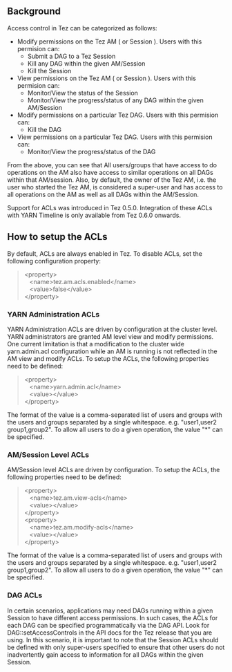 <!--
   Licensed to the Apache Software Foundation (ASF) under one or more
   contributor license agreements.  See the NOTICE file distributed with
   this work for additional information regarding copyright ownership.
   The ASF licenses this file to You under the Apache License, Version 2.0
   (the "License"); you may not use this file except in compliance with
   the License.  You may obtain a copy of the License at

       http://www.apache.org/licenses/LICENSE-2.0

   Unless required by applicable law or agreed to in writing, software
   distributed under the License is distributed on an "AS IS" BASIS,
   WITHOUT WARRANTIES OR CONDITIONS OF ANY KIND, either express or implied.
   See the License for the specific language governing permissions and
   limitations under the License.
-->

<head><title>Access Control in Tez</title></head>

## Background

Access control in Tez can be categorized as follows:

  - Modify permissions on the Tez AM ( or Session ). Users with this permision can:
    - Submit a DAG to a Tez Session
    - Kill any DAG within the given AM/Session
    - Kill the Session
  - View permissions on the Tez AM ( or Session ). Users with this permision can:
    - Monitor/View the status of the Session
    - Monitor/View the progress/status of any DAG within the given AM/Session
  - Modify permissions on a particular Tez DAG. Users with this permision can:
    - Kill the DAG
  - View permissions on a particular Tez DAG. Users with this permision can:
    - Monitor/View the progress/status of the DAG

From the above, you can see that All users/groups that have access to do operations on the AM also have access to similar operations on all DAGs within that AM/session. Also, by default, the owner of the Tez AM,  i.e. the user who started the Tez AM, is considered a super-user and has access to all operations on the AM as well as all DAGs within the AM/Session.

Support for ACLs was introduced in Tez 0.5.0. Integration of these ACLs with YARN Timeline is only available from Tez 0.6.0 onwards.

## How to setup the ACLs

By default, ACLs are always enabled in Tez. To disable ACLs, set the following configuration property:

> &lt;property&gt;<br/>
> &nbsp;&nbsp;&nbsp;&lt;name&gt;tez.am.acls.enabled&lt;/name&gt;<br/>
> &nbsp;&nbsp;&nbsp;&lt;value&gt;false&lt;/value&gt;<br/>
> &lt;/property&gt;<br/>

### YARN Administration ACLs

YARN Administration ACLs are driven by configuration at the cluster level. YARN administrators are granted AM level view and modify permissions. One current limitation is that a modification to the cluster wide yarn.admin.acl configuration while an AM is running is not reflected in the AM view and modify ACLs. To setup the ACLs, the following properties need to be defined:

> &lt;property&gt;<br/>
> &nbsp;&nbsp;&nbsp;&lt;name&gt;yarn.admin.acl&lt;/name&gt;<br/>
> &nbsp;&nbsp;&nbsp;&lt;value&gt;&lt;/value&gt;<br/>
> &lt;/property&gt;<br/>

The format of the value is a comma-separated list of users and groups with the users and groups separated by a single whitespace. e.g. "user1,user2 group1,group2". To allow all users to do a given operation, the value "*" can be specified.

### AM/Session Level ACLs

AM/Session level ACLs are driven by configuration. To setup the ACLs, the following properties need to be defined:

> &lt;property&gt;<br/>
> &nbsp;&nbsp;&nbsp;&lt;name&gt;tez.am.view-acls&lt;/name&gt;<br/>
> &nbsp;&nbsp;&nbsp;&lt;value&gt;&lt;/value&gt;<br/>
> &lt;/property&gt;<br/>
> &lt;property&gt;<br/>
> &nbsp;&nbsp;&nbsp;&lt;name&gt;tez.am.modify-acls&lt;/name&gt;<br/>
> &nbsp;&nbsp;&nbsp;&lt;value&gt;&lt;/value&gt;<br/>
> &lt;/property&gt;<br/>

The format of the value is a comma-separated list of users and groups with the users and groups separated by a single whitespace. e.g. "user1,user2 group1,group2". To allow all users to do a given operation, the value "*" can be specified.

### DAG ACLs

In certain scenarios, applications may need DAGs running within a given Session to have different access permissions. In such cases, the ACLs for each DAG can be specified programmatically via the DAG API. Look for DAG::setAccessControls in the API docs for the Tez release that you are using.
In this scenario, it is important to note that the Session ACLs should be defined with only super-users specified to ensure that other users do not inadvertently gain access to information for all DAGs within the given Session.
